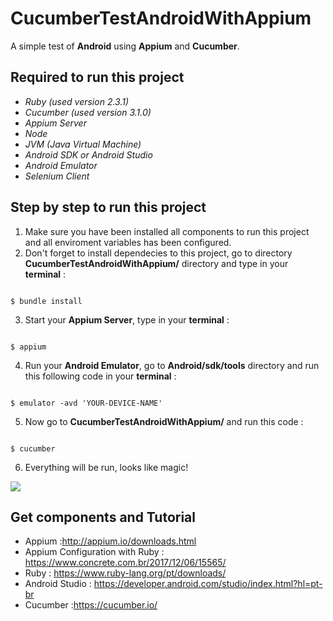 # CucumberTestAndroidWithAppium

A simple test of **Android** using **Appium** and **Cucumber**.

## Required to run this project

- *Ruby (used version 2.3.1)*
- *Cucumber (used version 3.1.0)*
- *Appium Server*
- *Node*
- *JVM (Java Virtual Machine)*
- *Android SDK or Android Studio*
- *Android Emulator*
- *Selenium Client*

## Step by step to run this project

1. Make sure you have been installed all components to run this project and all enviroment variables has been configured.
2. Don't forget to install dependecies to this project, go to directory **CucumberTestAndroidWithAppium/** directory and type in your **terminal** :
```

$ bundle install

```
3. Start your **Appium Server**, type in your **terminal** :  
```

$ appium

```
4. Run your **Android Emulator**, go to **Android/sdk/tools** directory and run this following code in your **terminal** :

```

$ emulator -avd 'YOUR-DEVICE-NAME'

```
5. Now go to **CucumberTestAndroidWithAppium/** and run this code :
 ```

 $ cucumber

 ```
6. Everything will be run, looks like magic!

![](https://media.giphy.com/media/QmX0o7tULcQg/giphy.gif)

## Get components and Tutorial

- Appium :http://appium.io/downloads.html
- Appium Configuration with Ruby : https://www.concrete.com.br/2017/12/06/15565/
- Ruby : https://www.ruby-lang.org/pt/downloads/
- Android Studio : https://developer.android.com/studio/index.html?hl=pt-br
- Cucumber :https://cucumber.io/
